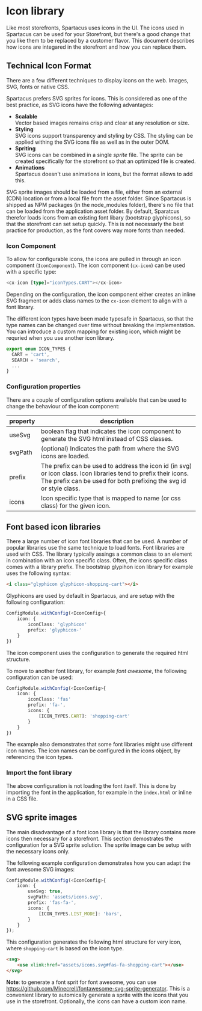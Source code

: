 # Icon library
Like most storefronts, Spartacus uses icons in the UI. The icons used in Spartacus can be used for your Storefront, but there's a good change that you like them to be replaced by a customer flavor. This document describes how icons are integared in the storefront and how you can replace them.

## Technical Icon Format
There are a few different techniques to display icons on the web. Images, SVG, fonts or native CSS. 

Spartacus prefers SVG sprites for icons. This is considered as one of the best practice, as SVG icons have the following advantages:
- **Scalable**  
  Vector based images remains crisp and clear at any resolution or size.
- **Styling**  
  SVG icons support transparency and styling by CSS. The styling can be applied withing the SVG icons file as well as in the outer DOM.
- **Spriting**  
  SVG icons can be combined in a single *sprite* file. The sprite can be created specifically for the storefront so that an optimized file is created. 
- **Animations**  
  Spartacus doesn't use animations in icons, but the format allows to add this.

SVG sprite images should be loaded from a file, either from an external (CDN) location or from a local file from the asset folder. Since Spartacus is shipped as NPM packages (in the node_modules folder), there's no file that can be loaded from the  application asset folder. By default, Sparatcus therefor loads icons from an existing font libary (bootstrap glyphicons), so that the storefront can set setup quickly. This is not necessarly the best practice for production, as the font covers way more fonts than needed. 


### Icon Component
To allow for configurable icons, the icons are pulled in through an icon component (`IconComponent`). The icon component (`cx-icon`) can be used with a specific type:

```typescript
<cx-icon [type]="iconTypes.CART"></cx-icon>
```

Depending on the configuration, the icon component either creates an inline SVG fragment or adds class names to the `cx-icon` element to align with a font library.

The different icon types have been made typesafe in Spartacus, so that the type names can be changed over time without breaking the implementation. You can introduce a custom mapping for existing icon, which might be requried when you use another icon library.

```typescript
export enum ICON_TYPES {
  CART = 'cart',
  SEARCH = 'search',
  ...
}
```

### Configuration properties
There are a couple of configuration options available that can be used to change the behaviour of the icon component:

| property | description                                                                                                                                                                           |
| -------- | ------------------------------------------------------------------------------------------------------------------------------------------------------------------------------------- |
| useSvg   | boolean flag that indicates the icon component to generate the SVG html instead of CSS classes.                                                                                       |
| svgPath  | (optional) Indicates the path from where the SVG icons are loaded.                                                                                                                    |
| prefix   | The prefix can be used to address the icon id (in svg) or icon class. Icon libraries tend to prefix their icons. The prefix can be used for both prefixing the svg id or style class. |
| icons    | Icon specific type that is mapped to name (or css class) for the given icon.                                                                                                          |



## Font based icon libraries
There a large number of icon font libraries that can be used. A number of popular libraries use the same technique to load fonts. Font libraries are used with CSS. The library typically assings a common class to an element in combination with an icon specific class. Often, the icons specific class comes with a library prefix. 
The bootstrap glypihon icon library for example uses the following syntax:

```html
<i class="glyphicon glyphicon-shopping-cart"></i>
```

Glyphicons are used by default in Spartacus, and are setup with the following configuration:

```typescript
ConfigModule.withConfig(<IconConfig>{
    icon: {
        iconClass: 'glyphicon'
        prefix: 'glyphicon-'
    }
})
```

The icon component uses the configuration to generate the required html structure. 

To move to another font library, for example *font awesome*, the following configuration can be used:

```typescript
ConfigModule.withConfig(<IconConfig>{
    icon: {
        iconClass: 'fas'
        prefix: 'fa-',
        icons: {
            [ICON_TYPES.CART]: 'shopping-cart'
        }
    }
})
```

The example also demonstrates that some font libraries might use different icon names. The icon names can be configured in the icons object, by referencing the icon types. 

### Import the font library
The above configuration is not loading the font itself. This is done by importing the font in the application, for example in the `index.html` or inline in a CSS file.  

## SVG sprite images
The main disadvantage of a font icon library is that the library contains more icons then necessary for a storefront. This section demostrates the configuration for a SVG sprite solution. The sprite image can be setup with the necessary icons only. 

The following example configuration demonstrates how you can adapt the font awesome SVG images:

```typescript
ConfigModule.withConfig(<IconConfig>{
    icon: {
        useSvg: true,
        svgPath: 'assets/icons.svg',
        prefix: 'fas-fa-',
        icons: {
            [ICON_TYPES.LIST_MODE]: 'bars',
        }
    }
});
```

This configuration generates the following html structure for very icon, where `shopping-cart` is based on the icon type.

```html
<svg>
    <use xlink:href="assets/icons.svg#fas-fa-shopping-cart"></use>
</svg>
```

**Note**: to generate a font sprit for font awesome, you can use https://github.com/Minecrell/fontawesome-svg-sprite-generator. This is a convenient library to automically generate a sprite with the icons that you use in the storefront. Optionally, the icons can have a custom icon name. 
